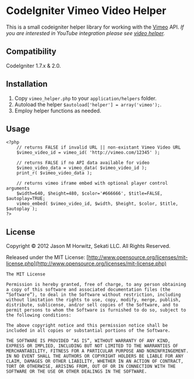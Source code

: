
CodeIgniter Vimeo Video Helper
============================

This is a small codeigniter helper library for working with the [Vimeo](http://vimeo.com) API. _If you are interested in YouTube integration please see [video helper](https://github.com/mpmont/video_helper)._

  
Compatibility
-------------------------------------

CodeIgniter 1.7.x & 2.0.


Installation
-------------------------------------

1. Copy `vimeo_helper.php` to your `application/helpers` folder.
2. Autoload the helper `$autoload['helper'] = array('vimeo');`.
3. Employ helper functions as needed.


Usage
-------------------------------------

	<?php
		// returns FALSE if invalid URL || non-existant Vimeo Video URL
		$vimeo_video_id = vimeo_id( 'http://vimeo.com/12345' );
	
		// returns FALSE if no API data available for video
		$vimeo_video_data = vimeo_data( $vimeo_video_id );
		print_r( $vimeo_video_data );
	
		// returns vimeo iframe embed with optional player control arguments
		$width=640, $height=480, $color='#666666', $title=FALSE, $autoplay=TRUE;
		vimeo_embed( $vimeo_video_id, $width, $height, $color, $title, $autoplay );
	?>


  	
License
-------------------------------------

Copyright © 2012 Jason M Horwitz, Sekati LLC. All Rights Reserved.

Released under the MIT License: [http://www.opensource.org/licenses/mit-license.php](http://www.opensource.org/licenses/mit-license.php)

	The MIT License

	Permission is hereby granted, free of charge, to any person obtaining a copy of this software and associated documentation files (the “Software”), to deal in the Software without restriction, including without limitation the rights to use, copy, modify, merge, publish, distribute, sublicense, and/or sell copies of the Software, and to permit persons to whom the Software is furnished to do so, subject to the following conditions:

	The above copyright notice and this permission notice shall be included in all copies or substantial portions of the Software.

	THE SOFTWARE IS PROVIDED “AS IS”, WITHOUT WARRANTY OF ANY KIND, EXPRESS OR IMPLIED, INCLUDING BUT NOT LIMITED TO THE WARRANTIES OF MERCHANTABILITY, FITNESS FOR A PARTICULAR PURPOSE AND NONINFRINGEMENT. IN NO EVENT SHALL THE AUTHORS OR COPYRIGHT HOLDERS BE LIABLE FOR ANY CLAIM, DAMAGES OR OTHER LIABILITY, WHETHER IN AN ACTION OF CONTRACT, TORT OR OTHERWISE, ARISING FROM, OUT OF OR IN CONNECTION WITH THE SOFTWARE OR THE USE OR OTHER DEALINGS IN THE SOFTWARE.	
	
